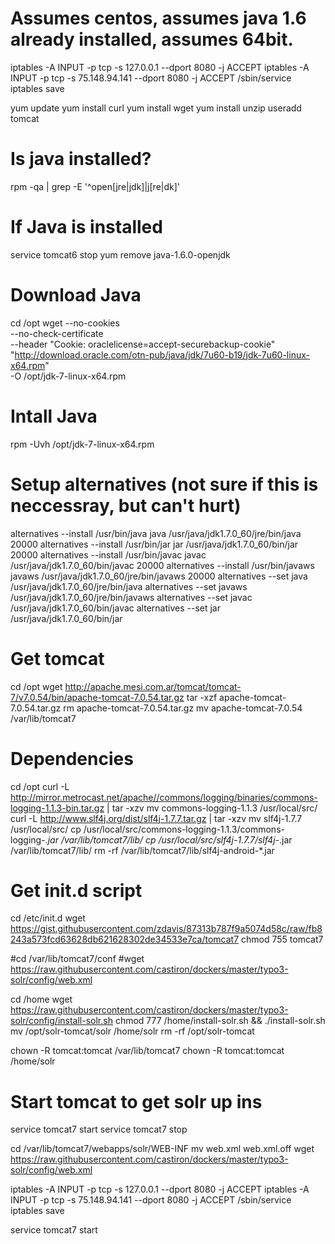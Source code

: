 # Assumes centos, assumes java 1.6 already installed, assumes 64bit.

iptables -A INPUT -p tcp -s 127.0.0.1 --dport 8080 -j ACCEPT
iptables -A INPUT -p tcp -s 75.148.94.141 --dport 8080 -j ACCEPT
/sbin/service iptables save

yum update
yum install curl
yum install wget
yum install unzip
useradd tomcat

# Is java installed?
rpm -qa | grep -E '^open[jre|jdk]|j[re|dk]'


# If Java is installed
service tomcat6 stop
yum remove java-1.6.0-openjdk

# Download Java
cd /opt
wget --no-cookies \
--no-check-certificate \
--header "Cookie: oraclelicense=accept-securebackup-cookie" \
"http://download.oracle.com/otn-pub/java/jdk/7u60-b19/jdk-7u60-linux-x64.rpm" \
-O /opt/jdk-7-linux-x64.rpm

# Intall Java 
rpm -Uvh /opt/jdk-7-linux-x64.rpm

# Setup alternatives (not sure if this is neccessray, but can't hurt)
alternatives --install /usr/bin/java java /usr/java/jdk1.7.0_60/jre/bin/java 20000
alternatives --install /usr/bin/jar jar /usr/java/jdk1.7.0_60/bin/jar 20000
alternatives --install /usr/bin/javac javac /usr/java/jdk1.7.0_60/bin/javac 20000
alternatives --install /usr/bin/javaws javaws /usr/java/jdk1.7.0_60/jre/bin/javaws 20000
alternatives --set java /usr/java/jdk1.7.0_60/jre/bin/java
alternatives --set javaws /usr/java/jdk1.7.0_60/jre/bin/javaws
alternatives --set javac /usr/java/jdk1.7.0_60/bin/javac
alternatives --set jar /usr/java/jdk1.7.0_60/bin/jar

# Get tomcat
cd /opt
wget http://apache.mesi.com.ar/tomcat/tomcat-7/v7.0.54/bin/apache-tomcat-7.0.54.tar.gz
tar -xzf apache-tomcat-7.0.54.tar.gz
rm apache-tomcat-7.0.54.tar.gz
mv apache-tomcat-7.0.54 /var/lib/tomcat7


# Dependencies
cd /opt
curl -L http://mirror.metrocast.net/apache//commons/logging/binaries/commons-logging-1.1.3-bin.tar.gz | tar -xzv
mv commons-logging-1.1.3 /usr/local/src/
curl -L http://www.slf4j.org/dist/slf4j-1.7.7.tar.gz | tar -xzv
mv slf4j-1.7.7 /usr/local/src/
cp /usr/local/src/commons-logging-1.1.3/commons-logging-*.jar /var/lib/tomcat7/lib/
cp /usr/local/src/slf4j-1.7.7/slf4j-*.jar /var/lib/tomcat7/lib/
rm -rf /var/lib/tomcat7/lib/slf4j-android-*.jar

# Get init.d script
cd /etc/init.d
wget https://gist.githubusercontent.com/zdavis/87313b787f9a5074d58c/raw/fb8243a573fcd63628db621628302de34533e7ca/tomcat7
chmod 755 tomcat7

#cd /var/lib/tomcat7/conf
#wget https://raw.githubusercontent.com/castiron/dockers/master/typo3-solr/config/web.xml

cd /home
wget https://raw.githubusercontent.com/castiron/dockers/master/typo3-solr/config/install-solr.sh
chmod 777 /home/install-solr.sh && ./install-solr.sh
mv /opt/solr-tomcat/solr /home/solr
rm -rf /opt/solr-tomcat

chown -R tomcat:tomcat /var/lib/tomcat7
chown -R tomcat:tomcat /home/solr

# Start tomcat to get solr up ins
service tomcat7 start
service tomcat7 stop

cd /var/lib/tomcat7/webapps/solr/WEB-INF
mv web.xml web.xml.off
wget https://raw.githubusercontent.com/castiron/dockers/master/typo3-solr/config/web.xml


iptables -A INPUT -p tcp -s 127.0.0.1 --dport 8080 -j ACCEPT
iptables -A INPUT -p tcp -s 75.148.94.141 --dport 8080 -j ACCEPT
/sbin/service iptables save

service tomcat7 start

